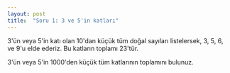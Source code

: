 ```yaml
---
layout: post
title:  "Soru 1: 3 ve 5'in katları"
---
```


3'ün veya 5'in katı olan 10'dan küçük tüm doğal sayıları listelersek, 3, 5, 6, ve 9'u elde ederiz. Bu katların toplamı 23'tür.

3'ün veya 5'in 1000'den küçük tüm katlarının toplamını bulunuz.
